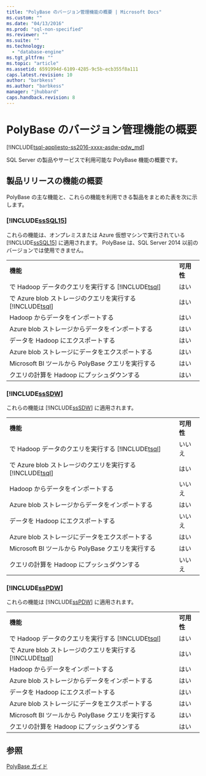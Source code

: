 ```yaml
---
title: "PolyBase のバージョン管理機能の概要 | Microsoft Docs"
ms.custom: ""
ms.date: "04/13/2016"
ms.prod: "sql-non-specified"
ms.reviewer: ""
ms.suite: ""
ms.technology: 
  - "database-engine"
ms.tgt_pltfrm: ""
ms.topic: "article"
ms.assetid: 6591994d-6109-4285-9c5b-ecb355f8a111
caps.latest.revision: 10
author: "barbkess"
ms.author: "barbkess"
manager: "jhubbard"
caps.handback.revision: 8
---
```

# PolyBase のバージョン管理機能の概要
[!INCLUDE[tsql-appliesto-ss2016-xxxx-asdw-pdw_md](../../includes/tsql-appliesto-ss2016-xxxx-asdw-pdw-md.md)]

  SQL Server の製品やサービスで利用可能な PolyBase 機能の概要です。  
  
## 製品リリースの機能の概要  
 PolyBase の主な機能と、これらの機能を利用できる製品をまとめた表を次に示します。  
  
### [!INCLUDE[ssSQL15](../../includes/sssql15-md.md)]  
 これらの機能は、オンプレミスまたは Azure 仮想マシンで実行されている [!INCLUDE[ssSQL15](../../includes/sssql15-md.md)] に適用されます。  PolyBase は、SQL Server 2014 以前のバージョンでは使用できません。  
  
|||  
|-|-|  
|**機能**|**可用性**|  
|で Hadoop データのクエリを実行する [!INCLUDE[tsql](../../includes/tsql-md.md)]|はい|  
|で Azure blob ストレージのクエリを実行する [!INCLUDE[tsql](../../includes/tsql-md.md)]|はい|  
|Hadoop からデータをインポートする|はい|  
|Azure blob ストレージからデータをインポートする|はい|  
|データを Hadoop にエクスポートする|はい|  
|Azure blob ストレージにデータをエクスポートする|はい|  
|Microsoft BI ツールから PolyBase クエリを実行する|はい|  
|クエリの計算を Hadoop にプッシュダウンする|はい|  
  
### [!INCLUDE[ssSDW](../../includes/sssdw-md.md)]  
 これらの機能は [!INCLUDE[ssSDW](../../includes/sssdw-md.md)] に適用されます。  
  
|||  
|-|-|  
|**機能**|**可用性**|  
|で Hadoop データのクエリを実行する [!INCLUDE[tsql](../../includes/tsql-md.md)]|いいえ|  
|で Azure blob ストレージのクエリを実行する [!INCLUDE[tsql](../../includes/tsql-md.md)]|はい|  
|Hadoop からデータをインポートする|いいえ|  
|Azure blob ストレージからデータをインポートする|はい|  
|データを Hadoop にエクスポートする|いいえ|  
|Azure blob ストレージにデータをエクスポートする|はい|  
|Microsoft BI ツールから PolyBase クエリを実行する|はい|  
|クエリの計算を Hadoop にプッシュダウンする|いいえ|  
  
### [!INCLUDE[ssPDW](../../includes/sspdw-md.md)]  
 これらの機能は [!INCLUDE[ssPDW](../../includes/sspdw-md.md)] に適用されます。  
  
|||  
|-|-|  
|**機能**|**可用性**|  
|で Hadoop データのクエリを実行する [!INCLUDE[tsql](../../includes/tsql-md.md)]|はい|  
|で Azure blob ストレージのクエリを実行する [!INCLUDE[tsql](../../includes/tsql-md.md)]|はい|  
|Hadoop からデータをインポートする|はい|  
|Azure blob ストレージからデータをインポートする|はい|  
|データを Hadoop にエクスポートする|はい|  
|Azure blob ストレージにデータをエクスポートする|はい|  
|Microsoft BI ツールから PolyBase クエリを実行する|はい|  
|クエリの計算を Hadoop にプッシュダウンする|はい|  
  
## 参照  
 [PolyBase ガイド](../../relational-databases/polybase/polybase-guide.md)  
  
  